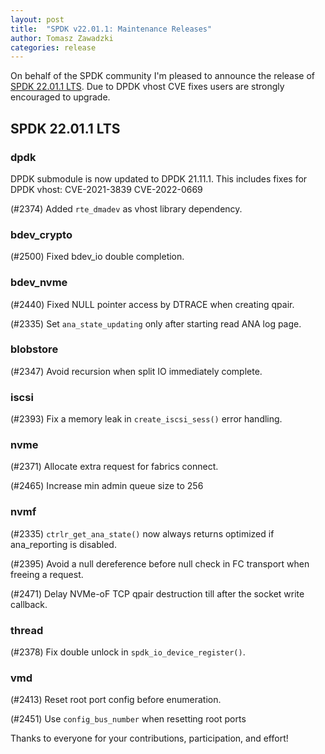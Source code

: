 ```yaml
---
layout: post
title:  "SPDK v22.01.1: Maintenance Releases"
author: Tomasz Zawadzki
categories: release
---
```


On behalf of the SPDK community I'm pleased to announce the release of [SPDK 22.01.1 LTS](https://github.com/spdk/spdk/releases/tag/v22.01.1).
Due to DPDK vhost CVE fixes users are strongly encouraged to upgrade.

## SPDK 22.01.1 LTS

### dpdk

DPDK submodule is now updated to DPDK 21.11.1. This includes fixes for DPDK vhost:
CVE-2021-3839
CVE-2022-0669

(#2374) Added `rte_dmadev` as vhost library dependency.

### bdev_crypto

(#2500) Fixed bdev_io double completion.

### bdev_nvme

(#2440) Fixed NULL pointer access by DTRACE when creating qpair.

(#2335) Set `ana_state_updating` only after starting read ANA log page.

### blobstore

(#2347) Avoid recursion when split IO immediately complete.

### iscsi

(#2393) Fix a memory leak in `create_iscsi_sess()` error handling.

### nvme

(#2371) Allocate extra request for fabrics connect.

(#2465) Increase min admin queue size to 256

### nvmf

(#2335) `ctrlr_get_ana_state()` now always returns optimized if ana_reporting is disabled.

(#2395) Avoid a null dereference before null check in FC transport when freeing a request.

(#2471) Delay NVMe-oF TCP qpair destruction till after the socket write callback.

### thread

(#2378) Fix double unlock in `spdk_io_device_register()`.

### vmd

(#2413) Reset root port config before enumeration.

(#2451) Use `config_bus_number` when resetting root ports


Thanks to everyone for your contributions, participation, and effort!
